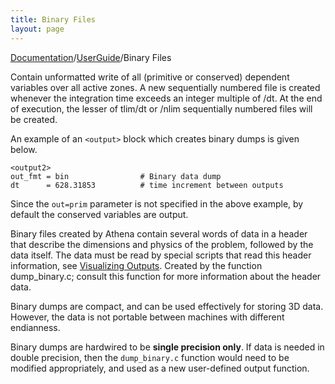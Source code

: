 ```yaml
---
title: Binary Files
layout: page
---
```


[Documentation]({{site.baseurl}}/AthenaDocs)/[UserGuide]({{site.baseurl}}/AthenaDocsUG)/Binary Files

Contain unformatted write of all (primitive or conserved) dependent variables over all active zones.  A new sequentially numbered
file is created whenever the integration time exceeds an integer multiple of <output>/dt. At the end of execution, the lesser of tlim/dt or <time>/nlim 
sequentially numbered files will be created.

An example of an `<output>` block which creates binary dumps is given below.

	<output2>
	out_fmt = bin                # Binary data dump
	dt      = 628.31853          # time increment between outputs

Since the `out=prim` parameter is not specified in the above example, by default the conserved variables are output.

Binary files created by Athena contain several words of data in a header that describe the dimensions and physics of the problem, followed
by the data itself.  The data must be read by special scripts that read this header information, see 
[Visualizing Outputs]({{site.baseurl}}/AthenaDocsUGVis).
Created by the function dump_binary.c; consult this function for more information about the header data.

Binary dumps are compact, and can be used effectively for storing 3D data.  However, the data is not portable between machines with
different endianness.

Binary dumps are hardwired to be **single precision only**.  If data is needed in double precision, then the `dump_binary.c` function would
need to be modified appropriately, and used as a new user-defined output function.
